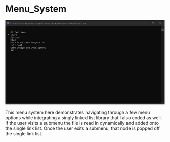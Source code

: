 # Menu_System

![Menu_System](Screenshots/Menu_System.jpg)

This menu system here demonstrates navigating through a few menu options while integrating a singly linked list library that I also coded as well. If the user visits a submenu the file is read in dynamically and added onto the single link list. Once the user exits a submenu, that node is popped off the single link list.
